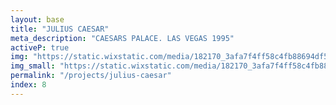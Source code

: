 ```yaml
---
layout: base
title: "JULIUS CAESAR"
meta_description: "CAESARS PALACE. LAS VEGAS 1995"
activeP: true
img: "https://static.wixstatic.com/media/182170_3afa7f4ff58c4fb88694df5b3c355900~mv2.png"
img_small: "https://static.wixstatic.com/media/182170_3afa7f4ff58c4fb88694df5b3c355900~mv2.png"
permalink: "/projects/julius-caesar"
index: 8
---
```


